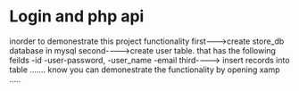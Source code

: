 # Login and php api

inorder to demonestrate this project functionality
  first--->create store_db database in mysql
  second---->create user table.
  that has the following feilds
    -id
    -user-password,
    -user_name
    -email
 third----> insert records into table 
....... know  you can demonestrate the functionality by opening xamp .....
